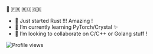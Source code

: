 👋 :fr: :ru: :uk:
<!-- - 🔭 I’m currently working on my Life ✨ -->
- :crab: Just started Rust !!! Amazing !
- 🌱 I’m currently learning PyTorch/Crystal ✨ 
- 👯 I’m looking to collaborate on C/C++ or Golang stuff !

<!-- [![SidoShiro's github stats](https://github-readme-stats.vercel.app/api?username=SidoShiro&show_icons=true&theme=gruvbox)](https://github.com/SidoShiro) -->

![Profile views](https://gpvc.arturio.dev/SidoShiro)


<!--
**SidoShiro/SidoShiro** is a ✨ _special_ ✨ repository because its `README.md` (this file) appears on your GitHub profile.

Here are some ideas to get you started:

- 🔭 I’m currently working on y Life :)
- 🌱 I’m currently learning PyTorch/React/Crsytal
- 👯 I’m looking to collaborate on C stuff !
- 🤔 I’m looking for help with ...
- 💬 Ask me about ...
- 📫 How to reach me: ...
- 😄 Pronouns: ...
- ⚡ Fun fact: ...
-->
